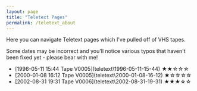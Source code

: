 ```yaml
---
layout: page
title: "Teletext Pages"
permalink: /teletext_about
---
```

Here you can navigate Teletext pages which I've pulled off of VHS tapes.

Some dates may be incorrect and you'll notice various typos that haven't been fixed yet - please bear with me!

- [1996-05-11 15:44 Tape V0005](teletext\1996-05-11-15-44\) ★★☆☆☆
- [2000-01-08 16:12 Tape V0005](teletext\2000-01-08-16-12\) ★☆☆☆☆
- [2002-08-31 19:31 Tape V0006](teletext\2002-08-31-19-31\) ★★★☆☆